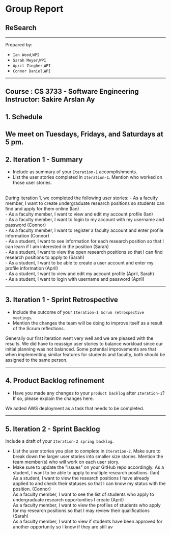 # Group Report
## ReSearch
--------
Prepared by:
* `Ian Wood`,`WPI`
* `Sarah Meyer`,`WPI`
* `April Zingher`,`WPI`
* `Connor Daniel`,`WPI`
---
**Course** : CS 3733 - Software Engineering
**Instructor**: Sakire Arslan Ay
---
## 1. Schedule
We meet on Tuesdays, Fridays, and Saturdays at 5 pm.
----
## 2. Iteration 1 - Summary
* Include as summary of your `Iteration-1` accomplishments.
* List the user stories completed in `Iteration-1`. Mention who worked on those
user stories.
<br>
During iteration 1, we completed the following user stories:
- As a faculty member, I want to create undergraduate research positions so students can find and apply for them online (Ian) <br>
- As a faculty member, I want to view and edit my account profile (Ian) <br>
- As a faculty member, I want to login to my account with my username and password (Connor) <br>
- As a faculty member, I want to register a faculty account and enter profile information (Connor) <br>
- As a student, I want to see information for each research position so that I can learn if I am interested in the position (Sarah) <br>
- As a student, I want to view the open research positions so that I can find research positions to apply to (Sarah) <br>
- As a student, I want to be able to create a user account and enter my profile information (April) <br>
- As a student, I want to view and edit my account profile (April, Sarah) <br>
- As a student, I want to login with username and password (April)<br>

----
## 3. Iteration 1 - Sprint Retrospective
* Include the outcome of your `Iteration-1 Scrum retrospective meetings`.
* Mention the changes the team will be doing to improve itself as a result of the
Scrum reflections.

Generally our first iteration went very well and we are pleased with the results. We did have to reassign user stories to balance workload since our initial planning was not balanced. Some potential improvements are that when implementing similar features for students and faculty, both should be assigned to the same person.

----
## 4. Product Backlog refinement
* Have you made any changes to your `product backlog` after `Iteration-1`? If so,
please explain the changes here.

We added AWS deployment as a task that needs to be completed. 

----
## 5. Iteration 2 - Sprint Backlog
Include a draft of your `Iteration-2 spring backlog`.
* List the user stories you plan to complete in `Iteration-2`. Make sure to break
down the larger user stories into smaller size stories. Mention the team member(s)
who will work on each user story.
* Make sure to update the "issues" on your GitHub repo accordingly.
As a student, I want to be able to apply to multiple research positions. (Ian) <br>
As a student, I want to view the research positions I have already applied to and check their statuses so that I can know my status with the position. (Connor) <br>
As a faculty member, I want to see the list of students who apply to undergraduate research opportunities I create (April) <br>
As a faculty member, I want to view the profiles of students who apply for my research positions so that I may review their qualifications (Sarah) <br>
As a faculty member, I want to view if students have been approved for another opportunity so I know if they are still av
